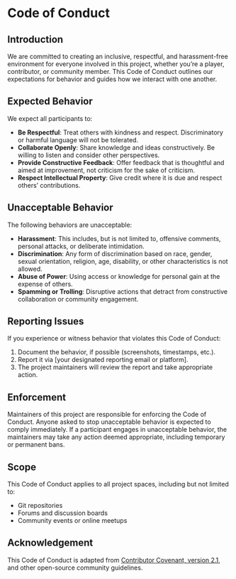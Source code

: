 # Code of Conduct
## Introduction
We are committed to creating an inclusive, respectful, and harassment-free environment for everyone involved in this project, whether you’re a player, contributor, or community member. This Code of Conduct outlines our expectations for behavior and guides how we interact with one another.
## Expected Behavior
We expect all participants to:
- **Be Respectful**: Treat others with kindness and respect. Discriminatory or harmful language will not be tolerated.
- **Collaborate Openly**: Share knowledge and ideas constructively. Be willing to listen and consider other perspectives.
- **Provide Constructive Feedback**: Offer feedback that is thoughtful and aimed at improvement, not criticism for the sake of criticism.
- **Respect Intellectual Property**: Give credit where it is due and respect others’ contributions.
## Unacceptable Behavior
The following behaviors are unacceptable:
- **Harassment**: This includes, but is not limited to, offensive comments, personal attacks, or deliberate intimidation.
- **Discrimination**: Any form of discrimination based on race, gender, sexual orientation, religion, age, disability, or other characteristics is not allowed.
- **Abuse of Power**: Using access or knowledge for personal gain at the expense of others.
- **Spamming or Trolling**: Disruptive actions that detract from constructive collaboration or community engagement.
## Reporting Issues
If you experience or witness behavior that violates this Code of Conduct:
1. Document the behavior, if possible (screenshots, timestamps, etc.).
2. Report it via [your designated reporting email or platform].
3. The project maintainers will review the report and take appropriate action.
## Enforcement
Maintainers of this project are responsible for enforcing the Code of Conduct. Anyone asked to stop unacceptable behavior is expected to comply immediately. If a participant engages in unacceptable behavior, the maintainers may take any action deemed appropriate, including temporary or permanent bans.
## Scope
This Code of Conduct applies to all project spaces, including but not limited to:
- Git repositories
- Forums and discussion boards
- Community events or online meetups
## Acknowledgement
This Code of Conduct is adapted from [Contributor Covenant, version 2.1](https://www.contributor-covenant.org/version/2/1/code_of_conduct/), and other open-source community guidelines.